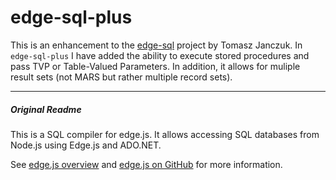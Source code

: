 edge-sql-plus
=============

This is an enhancement to the [edge-sql](http://tjanczuk.github.com/edge-sql) project by Tomasz Janczuk.  In `edge-sql-plus` I have added the ability to execute stored procedures and pass TVP or Table-Valued Parameters. In addition, it allows for muliple result sets (not MARS but rather multiple record sets).

---


##### Original Readme 

This is a SQL compiler for edge.js. It allows accessing SQL databases from Node.js using Edge.js and ADO.NET. 

See [edge.js overview](http://tjanczuk.github.com/edge) and [edge.js on GitHub](https://github.com/tjanczuk/egde) for more information. 
